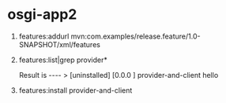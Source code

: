 # osgi-app2
1. features:addurl mvn:com.examples/release.feature/1.0-SNAPSHOT/xml/features

2. features:list|grep provider*
 
   Result is ---- > [uninstalled] [0.0.0           ] provider-and-client           hello

3. features:install provider-and-client
